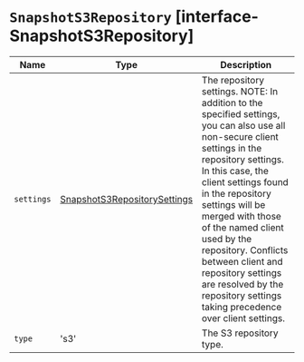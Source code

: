 # `SnapshotS3Repository` [interface-SnapshotS3Repository]

| Name | Type | Description |
| - | - | - |
| `settings` | [SnapshotS3RepositorySettings](./SnapshotS3RepositorySettings.md) | The repository settings. NOTE: In addition to the specified settings, you can also use all non-secure client settings in the repository settings. In this case, the client settings found in the repository settings will be merged with those of the named client used by the repository. Conflicts between client and repository settings are resolved by the repository settings taking precedence over client settings. |
| `type` | 's3' | The S3 repository type. |
